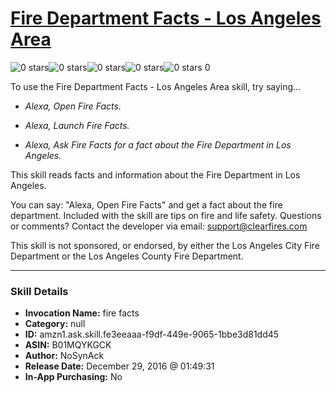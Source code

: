 # [Fire Department Facts - Los Angeles Area](http://alexa.amazon.com/#skills/amzn1.ask.skill.fe3eeaaa-f9df-449e-9065-1bbe3d81dd45)
![0 stars](../../images/ic_star_border_black_18dp_1x.png)![0 stars](../../images/ic_star_border_black_18dp_1x.png)![0 stars](../../images/ic_star_border_black_18dp_1x.png)![0 stars](../../images/ic_star_border_black_18dp_1x.png)![0 stars](../../images/ic_star_border_black_18dp_1x.png) 0

To use the Fire Department Facts - Los Angeles Area skill, try saying...

* *Alexa, Open Fire Facts.*

* *Alexa, Launch Fire Facts.*

* *Alexa, Ask Fire Facts for a fact about the Fire Department in Los Angeles.*

This skill reads facts and information about the Fire Department in Los Angeles.

You can say: "Alexa, Open Fire Facts" and get a fact about the fire department.  Included with the skill are tips on fire and life safety.  Questions or comments? Contact the developer via email: support@clearfires.com

This skill is not sponsored, or endorsed, by either the Los Angeles City Fire Department or the Los Angeles County Fire Department.

***

### Skill Details

* **Invocation Name:** fire facts
* **Category:** null
* **ID:** amzn1.ask.skill.fe3eeaaa-f9df-449e-9065-1bbe3d81dd45
* **ASIN:** B01MQYKGCK
* **Author:** NoSynAck
* **Release Date:** December 29, 2016 @ 01:49:31
* **In-App Purchasing:** No
